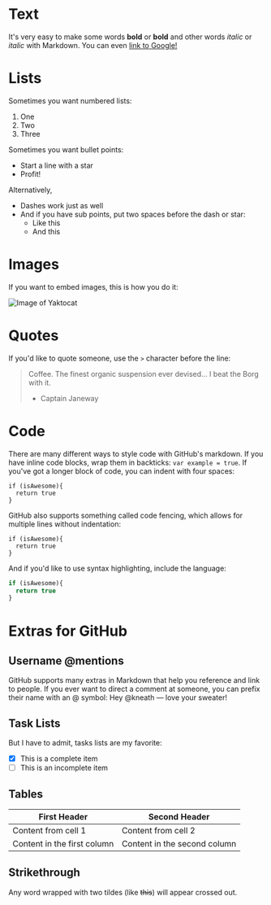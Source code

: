 # Text

It's very easy to make some words **bold** or __bold__ and other words *italic* or _italic_ with Markdown. You can even [link to Google!](http://google.com)

# Lists

Sometimes you want numbered lists:

1. One
2. Two
3. Three

Sometimes you want bullet points:

* Start a line with a star
* Profit!

Alternatively,

- Dashes work just as well
- And if you have sub points, put two spaces before the dash or star:
  - Like this
  - And this

# Images

If you want to embed images, this is how you do it:

![Image of Yaktocat](https://octodex.github.com/images/yaktocat.png)

# Quotes

If you'd like to quote someone, use the `>` character before the line:

> Coffee. The finest organic suspension ever devised... I beat the Borg with it.
> - Captain Janeway

# Code

There are many different ways to style code with GitHub's markdown. If you have inline code blocks, wrap them in backticks: `var example = true`.  If you've got a longer block of code, you can indent with four spaces:

    if (isAwesome){
      return true
    }

GitHub also supports something called code fencing, which allows for multiple lines without indentation:

```
if (isAwesome){
  return true
}
```

And if you'd like to use syntax highlighting, include the language:

```javascript
if (isAwesome){
  return true
}
```

# Extras for GitHub

## Username @mentions

GitHub supports many extras in Markdown that help you reference and link to people. If you ever want to direct a comment at someone, you can prefix their name with an @ symbol: Hey @kneath — love your sweater!

## Task Lists

But I have to admit, tasks lists are my favorite:

- [x] This is a complete item
- [ ] This is an incomplete item

## Tables

First Header | Second Header
------------ | -------------
Content from cell 1 | Content from cell 2
Content in the first column | Content in the second column

## Strikethrough

Any word wrapped with two tildes (like ~~this~~) will appear crossed out.
